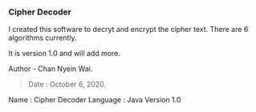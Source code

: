 ### Cipher Decoder

I created this software to decryt and encrypt the cipher text. There are  6 algorithms currently.

It is version 1.0 and will add more.

Author - Chan Nyein Wai.

>Date : October 6, 2020.

Name : Cipher Decoder 
Language : Java
Version 1.0

